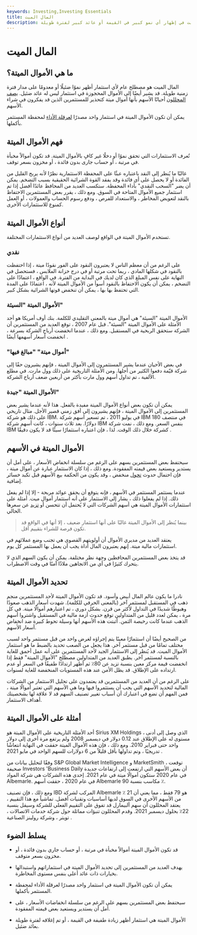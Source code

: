 ```yaml
---
keywords: Investing,Investing Essentials
title: المال الميت
description: المال الميت هو مصطلح عام للاستثمارات التي فشلت في إظهار أي نمو كبير في القيمة أو عائد كبير لفترة طويلة.
---
```


# المال الميت
## ما هي الأموال الميتة؟

المال الميت هو مصطلح عام لأي استثمار أظهر نموًا ضئيلًا أو معدومًا على مدار فترة زمنية طويلة. قد يشير أيضًا إلى الأموال المحجوزة في استثمار ليس له عائد ضئيل. [يصف المحللون](/analyst) أحيانًا الأسهم بأنها أموال ميتة كتحذير للمستثمرين الذين قد يفكرون في شراء الأسهم.

يمكن أن تكون الأموال الميتة في استثمار واحد مصدرًا [لعرقلة الأداء](/performance_drag) لمحفظة المستثمر بأكملها.

## فهم الأموال الميتة

تُعرف الاستثمارات التي تحقق نموًا أو دخلًا غير كافٍ بالأموال الميتة. قد تكون أموالاً مخبأة في مرتبة ، أو حساب جارى بدون فائدة ، أو مخزون بسعر توقف.

غالبًا ما يُنظر إلى النقد باعتباره عبئًا على المحفظة الاستثمارية نظرًا لأنه يربح القليل من الفائدة أو لا يحصل على أي فائدة وقد يفقد القوة الشرائية الحقيقية بسبب التضخم. يمكن أن يضر "السحب النقدي" بأداء المحفظة. ستكسب العديد من المحافظ عائدًا أفضل إذا تم استثمار جميع الأموال المتاحة في السوق. ومع ذلك ، يقرر بعض المستثمرين الاحتفاظ بالنقد لتعويض المخاطر ، والاستعداد للفرص ، ودفع رسوم الحساب والعمولات ، أو العمل كمنوع للاستثمارات الأخرى.

## أنواع الأموال الميتة

تستخدم الأموال الميتة في الواقع لوصف العديد من أنواع الاستثمارات المختلفة.

### نقدي

على الرغم من أن معظم الناس لا يعتبرون النقود على الفور نقودًا ميتة ، إذا احتفظت بالنقود في شكلها المادي ، ربما تحت مرتبة أو في درج خزانة الملابس ، فستحصل في النهاية على نفس المبلغ الذي كان لديك في البداية من الفترة. في الواقع ، اعتمادًا على التضخم ، يمكن أن يكون الاحتفاظ بالنقود أسوأ من الأموال الميتة لأنه ، اعتمادًا على المدة التي تحتفظ بها بها ، يمكن أن تنخفض قوتها الشرائية بشكل كبير.

### الأموال الميتة "السيئة"

الأموال الميتة "السيئة" هي أموال ميتة بالمعنى التقليدي للكلمة. بنك أوف أمريكا هو أحد الأمثلة على الأموال الميتة "السيئة". قبل عام 2007 ، توقع العديد من المستثمرين أن الشركة ستحقق الربحية في المستقبل. ومع ذلك ، عندما انخفضت أرباح الشركة بسرعة ، انخفضت أسعار أسهمها أيضًا .

### "أموال ميتة" "مبالغ فيها"

في بعض الأحيان عندما يشير المستثمرون إلى الأموال الميتة ، فإنهم يشيرون حقًا إلى شركة قيّمة دفعوا الكثير من أجلها. ومن الأمثلة التاريخية على ذلك وول مارت. في مطلع الألفية ، تم تداول أسهم وول مارت بأكثر من أربعين ضعف أرباح الشركة.

### الأموال الميتة "جيدة"

يمكن أن تكون بعض أنواع الأموال الميتة مفيدة بالفعل. هذا لأنه عندما يشير بعض المستثمرين إلى الأموال الميتة ، فإنهم يشيرون إلى أفق زمني قصير الأجل. مثال تاريخي على ذلك هو شركة IBM. في يوليو 2011 ، تم تسعير أسهم شركة IBM في منتصف 180 دولارًا. بعد ثلاث سنوات ، كانت أسهم شركة IBM بنفس السعر. ومع ذلك ، نمت شركة IBM كشركة خلال ذلك الوقت. لذا ، فإن اعتباره استثمارًا سيئًا قد لا يكون دقيقًا .

## الأموال الميتة في الأسهم

سيحتفظ بعض المستثمرين بسهم على الرغم من سلسلة انخفاض الأسعار ، على أمل أن يستدير ويستعيد بعض قيمته المفقودة. ومع ذلك ، إذا كان الاستثمار عبارة عن أموال ميتة ، فإن احتمال حدوث [تحول](/turnaround) منخفض ، وقد يكون من الحكمة بيع الأسهم قبل تكبد خسائر إضافية.

عندما يستثمر المستثمر في الأسهم ، فإنه يتوقع أن يحقق عوائد مربحة - إلا إذا لم يفعل ذلك. إذا لم يفعلوا ذلك ، يشار إلى الاستثمار على أنه استثمار أموال ميت. أمثلة على استثمارات الأموال الميتة هي أسهم الشركات التي لا يُحتمل أن تتحسن أو [تزيد](/appreciation) عن سعرها الحالي.

> بينما يُنظر إلى الأموال الميتة غالبًا على أنها استثمار ضعيف ، إلا أنها في الواقع قد تكون فرصة للشراء بتقييم أقل.

>

يعتقد العديد من مديري الأموال أن أولويتهم القصوى هي تجنب وضع عملائهم في استثمارات مالية ميتة. إنهم يعتبرون المال أداة يجب أن يعمل بها المستثمر كل يوم.

قد يتخذ بعض المستثمرين المحافظين وجهة نظر مختلفة. يمكن أن يكون السهم الذي لا يتحرك كثيرًا في أي من الاتجاهين ملاذًا آمنًا في وقت الاضطراب.

## تحديد الأموال الميتة

نادرا ما يكون عالم المال أبيض وأسود. قد تكون الأموال الميتة لأحد المستثمرين منجم ذهب في المستقبل لمستثمر آخر (بالمعنى الحرفي للكلمة). شهدت أسعار الذهب صعودًا وهبوطًا شديدًا في التداول لأكثر من قرن. بشكل دوري ، تم اعتبارهم أموالًا ميتة. في كل مرة ، يمكن لعدد قليل من المتداولين توقع حدوث أزمة مالية في المستقبل واشتروا أسهم الذهب عندما كانت رخيصة الثمن. أثبتت هذه الأسهم أنها وسيلة تحوط كبيرة ضد انخفاض أسعار الأسهم.

من الصحيح أيضًا أن استثمارًا معينًا يتم إجراؤه لغرض واحد من قبل مستثمر واحد لسبب مختلف تمامًا من قبل مستثمر آخر. هذا يجعل من الصعب تحديد بالضبط ما هو استثمار الأموال الميت. قد يُنظر إلى الاستثمار الجيد لأحد المستثمرين على أنه عمل أحمق للغاية بالنسبة لمستثمر آخر. يطبق العديد من المتداولين مصطلح "الأموال الميتة" فقط إذا انخفضت قيمة مركز معين بنسبة تزيد عن 80٪ ثم أظهر ارتدادًا طفيفًا في السعر أو عدم ارتداده على الإطلاق. قد يظل الأمن عند هذه المستويات المنخفضة للغاية لسنوات.

على الرغم من أن العديد من المستثمرين قد يعتمدون على تحليل الاستثمار من الشركات المالية لتحديد الأسهم التي يجب أن يستثمروا فيها وما هي الأسهم التي تعتبر أموالًا ميتة ، فمن المهم أن تضع في اعتبارك أن أسباب تغيير تصنيف السهم قد لا علاقة لها بشخصيتك أهداف الاستثمار.

## أمثلة على الأموال الميتة

أحد الأمثلة التاريخية على الأموال الميتة هو Sirius XM Holdings ، الذي وصل إلى أدنى مستوى له على الإطلاق عند 0.12 دولار في ديسمبر 2008 ولم يرتفع مرة أخرى إلى دولار واحد حتى فبراير 2010. ومع ذلك ، فإن هذه الأموال الميتة حققت في النهاية انتعاشًا تدريجيًا ، وتم تداولها بأقل قليلاً من 6 دولارات للسهم الواحد في مايو 2021 .

وفقًا لتحليل بيانات من S&P Global Market Intelligence و MarketSmith ، توقعت صحيفة Investors 'Business Daily أن بعض الأسهم التي ارتفعت إلى ارتفاعات جديدة في عام 2020 ستكون أموالًا ميتة في عام 2021. إحدى هذه الشركات هي شركة المواد Albemarle. في عام 2020 ، حققت أسهم Albemarle مكاسب بنسبة 90 ٪.

ومع ذلك ، فإن تصنيف IBD المركب لشركة Albemarle هو 79 فقط ، مما يعني أن 21 ٪ من الأسهم الأخرى في السوق لديها أساسيات وتقنيات أفضل. تماشياً مع هذا التقييم ، يعتقد المحللون أن سهم ألبيمارل قد تفوق على التقييم الفعلي للشركة وسيقل بنسبة 22٪ بحلول ديسمبر 2021. وقدم المحللون تنبؤات مماثلة حول شركة خدمات الاتصالات ، تويتر ، وشركة رولينز الصناعية .

## يسلط الضوء

- قد تكون الأموال الميتة أموالاً مخبأة في مرتبة ، أو حساب جاري بدون فائدة ، أو مخزون بسعر متوقف.

- يهدف العديد من المستثمرين إلى تحديد الأموال الميتة في استثماراتهم واستبدالها بخيارات ذات عائد أعلى بنفس مستوى المخاطرة.

- يمكن أن تكون الأموال الميتة في استثمار واحد مصدرًا لعرقلة الأداء لمحفظة المستثمر بأكملها.

- سيحتفظ بعض المستثمرين بسهم على الرغم من سلسلة انخفاضات الأسعار ، على أمل أن يستدير ويستعيد بعض قيمته المفقودة.

- الأموال الميتة هي استثمار أظهر زيادة طفيفة في القيمة ، أو تم إغلاقه لفترة طويلة بعائد ضئيل.

